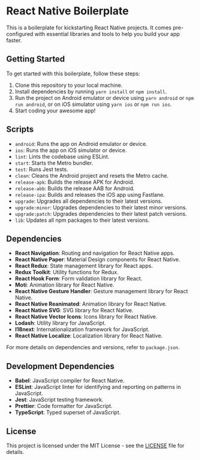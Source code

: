 # React Native Boilerplate

This is a boilerplate for kickstarting React Native projects. It comes pre-configured with essential libraries and tools to help you build your app faster.

## Getting Started

To get started with this boilerplate, follow these steps:

1. Clone this repository to your local machine.
2. Install dependencies by running `yarn install` or `npm install`.
3. Run the project on Android emulator or device using `yarn android` or `npm run android`, or on iOS simulator using `yarn ios` or `npm run ios`.
4. Start coding your awesome app!

## Scripts

- `android`: Runs the app on Android emulator or device.
- `ios`: Runs the app on iOS simulator or device.
- `lint`: Lints the codebase using ESLint.
- `start`: Starts the Metro bundler.
- `test`: Runs Jest tests.
- `clean`: Cleans the Android project and resets the Metro cache.
- `release-apk`: Builds the release APK for Android.
- `release-abb`: Builds the release AAB for Android.
- `release-ipa`: Builds and releases the iOS app using Fastlane.
- `upgrade`: Upgrades all dependencies to their latest versions.
- `upgrade:minor`: Upgrades dependencies to their latest minor versions.
- `upgrade:patch`: Upgrades dependencies to their latest patch versions.
- `lib`: Updates all npm packages to their latest versions.

## Dependencies

- **React Navigation**: Routing and navigation for React Native apps.
- **React Native Paper**: Material Design components for React Native.
- **React Redux**: State management library for React apps.
- **Redux Toolkit**: Utility functions for Redux.
- **React Hook Form**: Form validation library for React.
- **Moti**: Animation library for React Native.
- **React Native Gesture Handler**: Gesture management library for React Native.
- **React Native Reanimated**: Animation library for React Native.
- **React Native SVG**: SVG library for React Native.
- **React Native Vector Icons**: Icons library for React Native.
- **Lodash**: Utility library for JavaScript.
- **I18next**: Internationalization framework for JavaScript.
- **React Native Localize**: Localization library for React Native.

For more details on dependencies and versions, refer to `package.json`.

## Development Dependencies

- **Babel**: JavaScript compiler for React Native.
- **ESLint**: JavaScript linter for identifying and reporting on patterns in JavaScript.
- **Jest**: JavaScript testing framework.
- **Prettier**: Code formatter for JavaScript.
- **TypeScript**: Typed superset of JavaScript.

## License

This project is licensed under the MIT License - see the [LICENSE](LICENSE) file for details.
